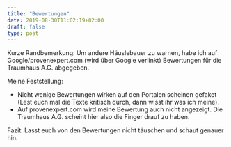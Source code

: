```yaml
---
title: "Bewertungen"
date: 2019-08-30T11:02:19+02:00
draft: false
type: post
---
```


Kurze Randbemerkung: Um andere Häuslebauer zu warnen, habe ich auf Google/provenexpert.com (wird über Google verlinkt) Bewertungen für die Traumhaus A.G. abgegeben.

Meine Feststellung:

  * Nicht wenige Bewertungen wirken auf den Portalen scheinen gefaket (Lest euch mal die Texte kritisch durch, dann wisst ihr was ich meine).
  * Auf provenexpert.com wird meine Bewertung auch nicht angezeigt. Die Traumhaus A.G. scheint  hier also die Finger drauf zu haben.

Fazit: Lasst euch von den Bewertungen nicht täuschen und schaut genauer hin.